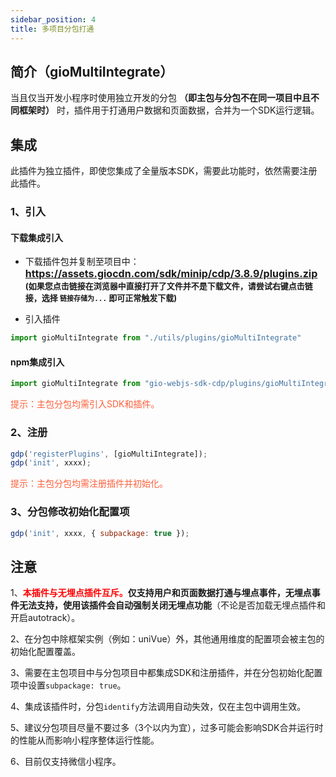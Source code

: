 ```yaml
---
sidebar_position: 4
title: 多项目分包打通
---
```


## 简介（gioMultiIntegrate）

当且仅当开发小程序时使用独立开发的分包 **（即主包与分包不在同一项目中且不同框架时）** 时，插件用于打通用户数据和页面数据，合并为一个SDK运行逻辑。

## 集成

此插件为独立插件，即使您集成了全量版本SDK，需要此功能时，依然需要注册此插件。

### 1、引入

#### 下载集成引入

- 下载插件包并复制至项目中：
**<font size="3"><https://assets.giocdn.com/sdk/minip/cdp/3.8.9/plugins.zip></font>**<br/>
**<font size="2">(如果您点击链接在浏览器中直接打开了文件并不是下载文件，请尝试右键点击链接，选择 `链接存储为...` 即可正常触发下载)</font>**

- 引入插件

```js
import gioMultiIntegrate from "./utils/plugins/gioMultiIntegrate"
```

#### npm集成引入

```js
import gioMultiIntegrate from "gio-webjs-sdk-cdp/plugins/gioMultiIntegrate"
```

<font color="#FC5F3A">提示：主包分包均需引入SDK和插件。</font>

### 2、注册

```js
gdp('registerPlugins', [gioMultiIntegrate]);
gdp('init', xxxx);
```

<font color="#FC5F3A">提示：主包分包均需注册插件并初始化。</font>

### 3、分包修改初始化配置项

```js
gdp('init', xxxx, { subpackage: true });
```

## 注意

1、**<font color="red">本插件与无埋点插件互斥。</font>**仅支持用户和页面数据打通与埋点事件，无埋点事件无法支持，使用该插件会**自动强制关闭无埋点功能**（不论是否加载无埋点插件和开启autotrack）。

2、在分包中除框架实例（例如：uniVue）外，其他通用维度的配置项会被主包的初始化配置覆盖。

3、需要在主包项目中与分包项目中都集成SDK和注册插件，并在分包初始化配置项中设置`subpackage: true`。

4、集成该插件时，分包`identify`方法调用自动失效，仅在主包中调用生效。

5、建议分包项目尽量不要过多（3个以内为宜），过多可能会影响SDK合并运行时的性能从而影响小程序整体运行性能。

6、目前仅支持微信小程序。
